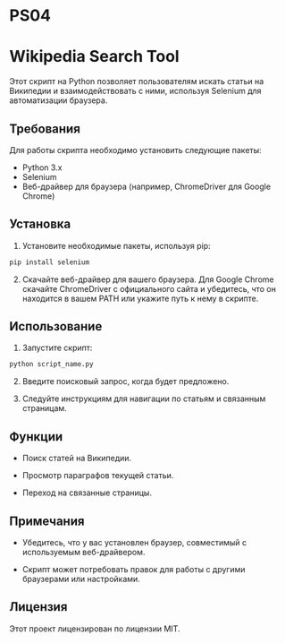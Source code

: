 # PS04
 
# Wikipedia Search Tool

Этот скрипт на Python позволяет пользователям искать статьи на Википедии и взаимодействовать с ними, используя Selenium для автоматизации браузера.

## Требования

Для работы скрипта необходимо установить следующие пакеты:

- Python 3.x
- Selenium
- Веб-драйвер для браузера (например, ChromeDriver для Google Chrome)

## Установка

1. Установите необходимые пакеты, используя pip:

```bash
pip install selenium
```

2. Скачайте веб-драйвер для вашего браузера. Для Google Chrome скачайте ChromeDriver с официального сайта и убедитесь, что он находится в вашем PATH или укажите путь к нему в скрипте.

## Использование

1. Запустите скрипт:

```bash
python script_name.py
```

2. Введите поисковый запрос, когда будет предложено.

3. Следуйте инструкциям для навигации по статьям и связанным страницам.

## Функции

- Поиск статей на Википедии.

- Просмотр параграфов текущей статьи.

- Переход на связанные страницы.

## Примечания

- Убедитесь, что у вас установлен браузер, совместимый с используемым веб-драйвером.

- Скрипт может потребовать правок для работы с другими браузерами или настройками.

## Лицензия

Этот проект лицензирован по лицензии MIT.
